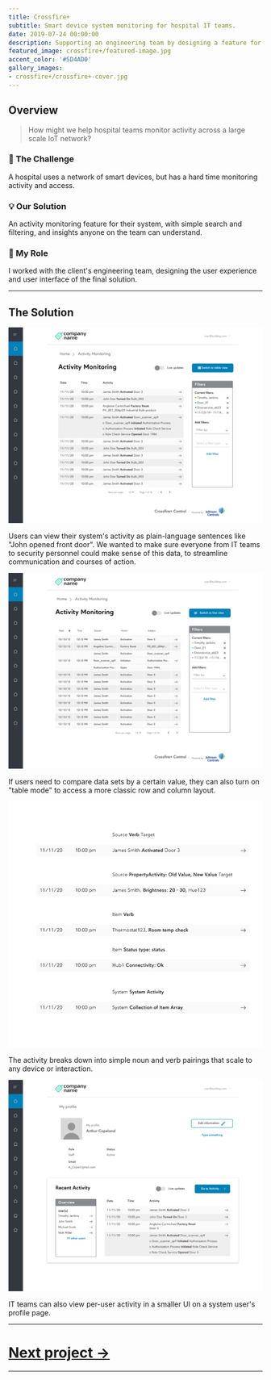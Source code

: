 ```yaml
---
title: Crossfire+
subtitle: Smart device system monitoring for hospital IT teams.
date: 2019-07-24 00:00:00
description: Supporting an engineering team by designing a feature for activity monitoring to help staff at a hospital monitor their Internet of Things network.
featured_image: crossfire+/featured-image.jpg
accent_color: '#5D4AD0'
gallery_images:
- crossfire+/crossfire+-cover.jpg
---
```


## Overview

> How might we help hospital teams monitor activity across a large scale IoT network?

### 💬 The Challenge
A hospital uses a network of smart devices, but has a hard time monitoring activity and access.

### 💡 Our Solution
An activity monitoring feature for their system, with simple search and filtering, and insights anyone on the team can understand.

### 👋 My Role
I worked with the client's engineering team, designing the user experience and user interface of the final solution.

---

## The Solution

![1](/images/projects/crossfire+/main2.png)

Users can view their system's activity as plain-language sentences like "John opened front door". We wanted to make sure everyone from IT teams to security personnel could make sense of this data, to streamline communication and courses of action.

![1](/images/projects/crossfire+/main1.png)

If users need to compare data sets by a certain value, they can also turn on "table mode" to access a more classic row and column layout.

![1](/images/projects/crossfire+/explained.png)

The activity breaks down into simple noun and verb pairings that scale to any device or interaction.

![1](/images/projects/crossfire+/sub-UI.png)

IT teams can also view per-user activity in a smaller UI on a system user's profile page.

---

# [Next project →](1-MyCrimson)

---